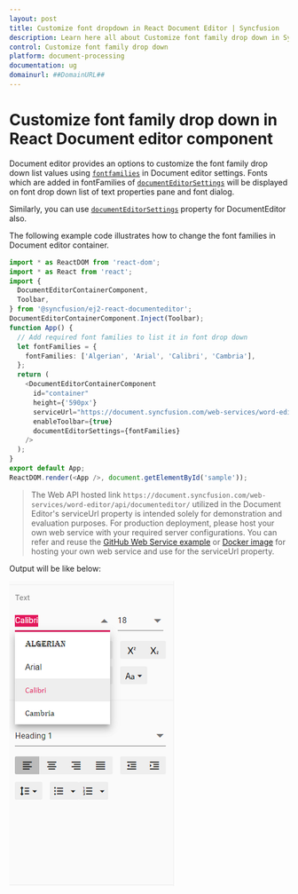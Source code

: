 ```yaml
---
layout: post
title: Customize font dropdown in React Document Editor | Syncfusion
description: Learn here all about Customize font family drop down in Syncfusion React Document editor component of Syncfusion Essential JS 2 and more.
control: Customize font family drop down 
platform: document-processing
documentation: ug
domainurl: ##DomainURL##
---
```


# Customize font family drop down in React Document editor component

Document editor provides an options to customize the font family drop down list values using [`fontfamilies`](https://ej2.syncfusion.com/react/documentation/api/document-editor/documentEditorSettingsModel#fontfamilies) in Document editor settings. Fonts which are added in fontFamilies of [`documentEditorSettings`](https://ej2.syncfusion.com/react/documentation/api/document-editor-container#documenteditorsettings) will be displayed on font drop down list of text properties pane and font dialog.

Similarly, you can use [`documentEditorSettings`](https://ej2.syncfusion.com/react/documentation/api/document-editor#documenteditorsettings) property for DocumentEditor also.

The following example code illustrates how to change the font families in Document editor container.

```ts
import * as ReactDOM from 'react-dom';
import * as React from 'react';
import {
  DocumentEditorContainerComponent,
  Toolbar,
} from '@syncfusion/ej2-react-documenteditor';
DocumentEditorContainerComponent.Inject(Toolbar);
function App() {
  // Add required font families to list it in font drop down
  let fontFamilies = {
    fontFamilies: ['Algerian', 'Arial', 'Calibri', 'Cambria'],
  };
  return (
    <DocumentEditorContainerComponent
      id="container"
      height={'590px'}
      serviceUrl="https://document.syncfusion.com/web-services/word-editor/api/documenteditor/"
      enableToolbar={true}
      documentEditorSettings={fontFamilies}
    />
  );
}
export default App;
ReactDOM.render(<App />, document.getElementById('sample'));
```

> The Web API hosted link `https://document.syncfusion.com/web-services/word-editor/api/documenteditor/` utilized in the Document Editor's serviceUrl property is intended solely for demonstration and evaluation purposes. For production deployment, please host your own web service with your required server configurations. You can refer and reuse the [GitHub Web Service example](https://github.com/SyncfusionExamples/EJ2-DocumentEditor-WebServices) or [Docker image](https://hub.docker.com/r/syncfusion/word-processor-server) for hosting your own web service and use for the serviceUrl property.

Output will be like below:

![Font](../images/font-family.png)